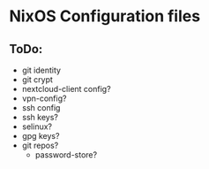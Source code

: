 # NixOS Configuration files

## ToDo:
- git identity
- git crypt
- nextcloud-client config?
- vpn-config?
- ssh config
- ssh keys?
- selinux?
- gpg keys?
- git repos?
  - password-store?
